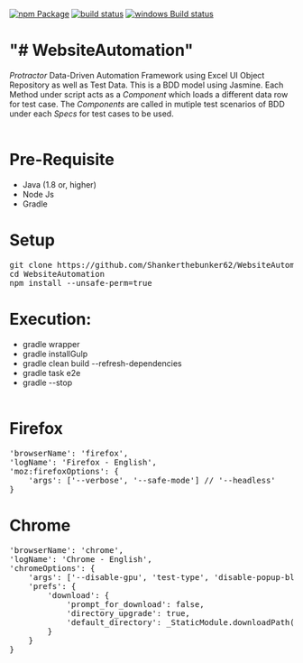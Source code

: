 <p><a href="https://www.npmjs.org/package/jsonfile" rel="nofollow"><img src="https://img.shields.io/npm/v/jsonfile.svg?style=flat-square" alt="npm Package"></a> <a href="http://travis-ci.org/jprichardson/node-jsonfile" rel="nofollow"><img src="https://secure.travis-ci.org/jprichardson/node-jsonfile.svg" alt="build status"></a> <a href="https://ci.appveyor.com/project/jprichardson/node-jsonfile/branch/master" rel="nofollow"><img src="https://img.shields.io/appveyor/ci/jprichardson/node-jsonfile/master.svg?label=windows%20build" alt="windows Build status"></a></p>

# "# WebsiteAutomation" 

<i>Protractor</i> Data-Driven Automation Framework using Excel UI Object Repository as well as Test Data. This is a BDD model using Jasmine. Each Method under script acts as a <i>Component</i> which loads a different data row for test case. The <i>Components</i> are called in mutiple test scenarios of BDD under each <i>Specs</i> for test cases to be used.
</br></br>

# Pre-Requisite

* Java (1.8 or, higher)
* Node Js
* Gradle

# Setup

<pre>
git clone https://github.com/Shankerthebunker62/WebsiteAutomation.git
cd WebsiteAutomation
npm install --unsafe-perm=true
</pre>

# Execution:

* gradle wrapper
* gradle installGulp
* gradle clean build --refresh-dependencies
* gradle task e2e
* gradle --stop
</br></br>

# Firefox

<pre>
'browserName': 'firefox',
'logName': 'Firefox - English',
'moz:firefoxOptions': {
    'args': ['--verbose', '--safe-mode'] // '--headless'
}
</pre>

# Chrome

<pre>
'browserName': 'chrome',
'logName': 'Chrome - English',
'chromeOptions': {
	'args': ['--disable-gpu', 'test-type', 'disable-popup-blocking', 'start-maximized', 'disable-infobars'], // '--headless'
	'prefs': {
		'download': {
			'prompt_for_download': false,
			'directory_upgrade': true,
			'default_directory': _StaticModule.downloadPath()
		}
	}
}
</pre>
